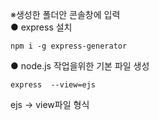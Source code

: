 ※생성한 폴더안 콘솔창에 입력<br>
● express 설치
```
npm i -g express-generator 
```
● node.js 작업을위한 기본 파일 생성
```
express  --view=ejs 
```
ejs -> view파일 형식
